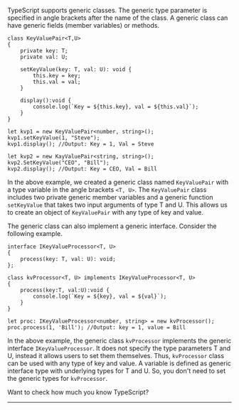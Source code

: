 TypeScript supports generic classes. The generic type parameter is specified in angle brackets after the name of the class. A generic class can have generic fields (member variables) or methods.

    class KeyValuePair<T,U>
    { 
        private key: T;
        private val: U;
    
        setKeyValue(key: T, val: U): void { 
            this.key = key;
            this.val = val;
        }
    
        display():void { 
            console.log(`Key = ${this.key}, val = ${this.val}`);
        }
    }
    
    let kvp1 = new KeyValuePair<number, string>();
    kvp1.setKeyValue(1, "Steve");
    kvp1.display(); //Output: Key = 1, Val = Steve 
    
    let kvp2 = new KayValuePair<string, string>();
    kvp2.SetKeyValue("CEO", "Bill"); 
    kvp2.display(); //Output: Key = CEO, Val = Bill
    

In the above example, we created a generic class named `KeyValuePair` with a type variable in the angle brackets `<T, U>`. The `KeyValuePair` class includes two private generic member variables and a generic function `setKeyValue` that takes two input arguments of type T and U. This allows us to create an object of `KeyValuePair` with any type of key and value.

The generic class can also implement a generic interface. Consider the following example.

    interface IKeyValueProcessor<T, U>
    {
        process(key: T, val: U): void;
    };
    
    class kvProcessor<T, U> implements IKeyValueProcessor<T, U>
    { 
        process(key:T, val:U):void { 
            console.log(`Key = ${key}, val = ${val}`);
        }
    }
    
    let proc: IKeyValueProcessor<number, string> = new kvProcessor();
    proc.process(1, 'Bill'); //Output: key = 1, value = Bill 
    

In the above example, the generic class `kvProcessor` implements the generic interface `IKeyValueProcessor`. It does not specify the type parameters T and U, instead it allows users to set them themselves. Thus, `kvProcessor` class can be used with any type of key and value. A variable is defined as generic interface type with underlying types for T and U. So, you don't need to set the generic types for `kvProcessor`.

Want to check how much you know TypeScript?

___